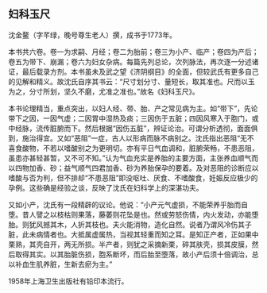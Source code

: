 ## 妇科玉尺

沈金鳌（字芊绿，晚号尊生老人）撰，成书于1773年。

本书共六卷。卷一为求嗣、月经；卷二为胎前；卷三为小产、临产；卷四为产后；卷五为带下、崩漏；卷六为妇女杂病。每篇先列总论，次列脉法，再次逐一分述诸证，最后载录方剂。本书虽未及武之望《济阴纲目》的全面，但较武氏有更多自己的见解和精义。故沈氏自序其书云：“尺寸划分寸、量短长，取其准也。尺而以玉为之，分寸所划，坚久不磨，尤准之准也。”故名《妇科玉尺》。

本书论理精当，重点突出，以妇人经、带、胎、产之常见病为主。如“带下”，先论带下之因，一因气虚；二因胃中湿热及痰；三因伤于五脏；四因风寒入于胞门，或中经脉，流传脏腑而下。然后根据“因伤五脏”，辨证论治。可谓分析透彻，面面俱到，施治得宜。又如“恶阻”一症，古人以形病而脉不病别之。沈氏指出恶阻“无不喜食酸物，不若以嗜酸别之为更明切。亦有平日气血调和，脏腑荣畅，不患恶阻，虽患亦甚轻甚暂，又不可不知。”认为气血充实是养胎的主要方面，主张养血顺气而以四物加香、砂；益气顺气四君加香、砂为养胎保孕的要着。及对恶阻的诊断应以嗜酸与否为判，但不排却“不患恶阻”即没呕吐、厌食、不嗜酸食，妊娠反应极少的孕例。这些确是经验之谈，反映了沈氏在妇科学上的深湛功夫。

又如小产，沈氏有一段精辟的议论。他说：“小产元气虚损，不能荣养乎胎而自堕。昔人譬之以枝枯则果落，藤萎则花坠是也。然或劳怒伤情，内火发动，亦能堕胎。则犹风撼其木，人折其枝也。夫火能消物，造化自然。说者乃谓风冷伤其子脏，此未病情者也。大抵属虚属热，当视其轻重而知之耳。是知正产者，正如果中栗熟，其壳自开，两无所损。半产者，则犹之采摘新栗，碎其肤壳，损其皮膜，然后取得其实。以其胎脏伤损，胞系断坏，而后胎至堕落，故小产后须十倍调治，总以补血生肌养脏，生新去瘀为主。”

1958年上海卫生出版社有铅印本流行。
